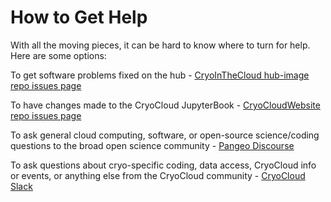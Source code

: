 # How to Get Help

With all the moving pieces, it can be hard to know where to turn for help. Here are some options:

To get software problems fixed on the hub - [CryoInTheCloud hub-image repo issues page](https://github.com/CryoInTheCloud/hub-image/issues)

To have changes made to the CryoCloud JupyterBook - [CryoCloudWebsite repo issues page](https://github.com/CryoInTheCloud/CryoCloudWebsite/issues)

To ask general cloud computing, software, or open-source science/coding questions to the broad open science community - [Pangeo Discourse](https://discourse.pangeo.io/c/science/icesat-2/16)

To ask questions about cryo-specific coding, data access, CryoCloud info or events, or anything else from the CryoCloud community - [CryoCloud Slack](http://cryospherecloud.slack.com)

